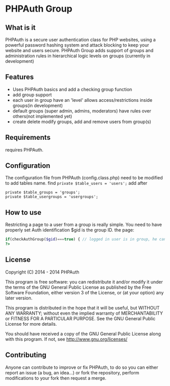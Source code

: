 PHPAuth Group
=======

What is it
---------------

PHPAuth is a secure user authentication class for PHP websites, using a powerful password hashing system and attack blocking to keep your website and users secure.
PHPAuth Group adds support of groups and administration rules in hierarchical logic levels on groups (currently in development)

Features
---------------
* Uses PHPAuth basics and add a checking group function
* add group support
* each user in group have an 'level' allows access/restrictions inside groups(in development)
* default groups (super admin, admins, moderators) have rules over others(not implemented yet)
* create delete modify groups, add and remove users from group(s)


Requirements
---------------
requires PHPAuth.

Configuration
---------------

The configuration file from PHPAuth (config.class.php) need to be modified to add tables name.
find 
```private $table_users = 'users';```
add after 
``` 
private $table_groups = 'groups';
private $table_usergroups = 'usergroups';
```


How to use
---------------

Restricting a page to a user from a group is really simple. 
You need to have properly set Auth identification 
$gid is the group ID. 
the page:

```php
if(checkAuthGroup($gid)===true) { // logged in user is in group, he can access }
?>
```

License
---------------

Copyright (C) 2014 - 2014 PHPAuth

This program is free software: you can redistribute it and/or modify it under the terms of the GNU General Public License as published by the Free Software Foundation, either version 3 of the License, or (at your option) any later version.

This program is distributed in the hope that it will be useful, but WITHOUT ANY WARRANTY; without even the implied warranty of MERCHANTABILITY or FITNESS FOR A PARTICULAR PURPOSE. See the GNU General Public License for more details.

You should have received a copy of the GNU General Public License along with this program. If not, see http://www.gnu.org/licenses/

Contributing
---------------

Anyone can contribute to improve or fix PHPAuth, to do so you can either report an issue (a bug, an idea...) or fork the repository, perform modifications to your fork then request a merge.

